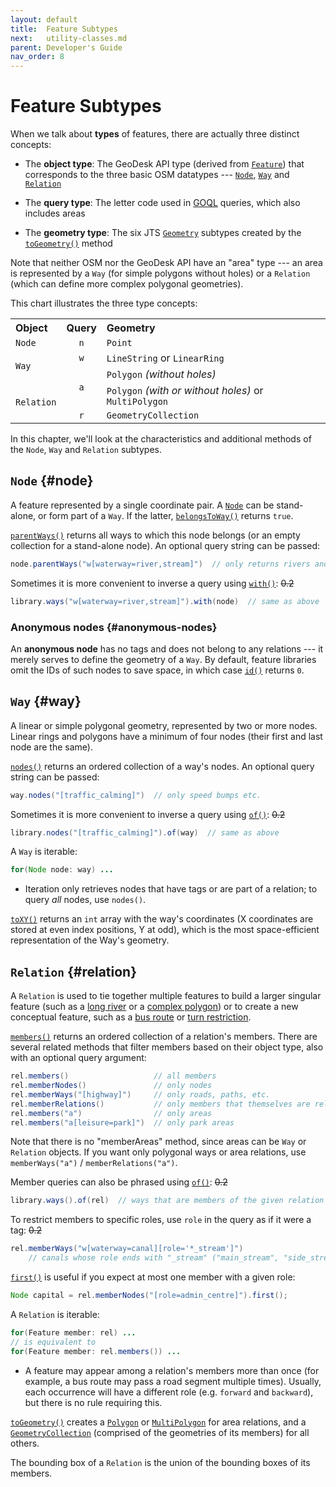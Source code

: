 ```yaml
---
layout: default
title:  Feature Subtypes
next:   utility-classes.md
parent: Developer's Guide
nav_order: 8
---
```


<style>
table.types td
{
    vertical-align: middle;
}

table.types th
{
    text-align: left;
}

.center
{
    text-align: center;
}

</style>

# Feature Subtypes

When we talk about **types** of features, there are actually three distinct concepts:

- The **object type**: The GeoDesk API type (derived from [`Feature`]({{site.javadoc}}feature/Feature.html)) that corresponds to the three basic OSM datatypes --- [`Node`]({{site.javadoc}}feature/Node.html), [`Way`]({{site.javadoc}}feature/Way.html) and [`Relation`]({{site.javadoc}}feature/Relation.html)

- The **query type**: The letter code used in [GOQL](goql) queries, which also includes areas

- The **geometry type**: The six JTS [`Geometry`]({{site.javadoc_jts}}geom/Geometry.html) subtypes created by the [`toGeometry()`]({{site.javadoc}}feature/Feature.html#toGeometry())  method


Note that neither OSM nor the GeoDesk API have an "area" type --- an area is represented by a `Way` (for simple polygons without holes) or a `Relation` (which can define more complex polygonal geometries).

This chart illustrates the three type concepts:

<table class="types">
<tr>
<th>Object</th>
<th>Query</th>
<th>Geometry</th>
</tr>
<tr>
<td><code>Node</code></td>
<td class="center"><code>n</code></td>
<td><code>Point</code></td>
</tr>
<tr>
<td rowspan="2"><code>Way</code></td>
<td class="center"><code>w</code></td>
<td><code>LineString</code> or <code>LinearRing</code></td>
</tr>
<tr>
<td class="center" rowspan="2"><code>a</code></td>
<td><code>Polygon</code> <i>(without holes)</i></td>
</tr>
<tr>
<td rowspan="2"><code>Relation</code></td>
<td><code>Polygon</code> <i>(with or without holes)</i> or <code>MultiPolygon</code></td>
</tr>
<tr>
<td class="center"><code>r</code></td>
<td><code>GeometryCollection</code></td>
</tr>
</table>

In this chapter, we'll look at the characteristics and additional methods of the `Node`, `Way` and `Relation` subtypes.

## `Node` {#node}

A feature represented by a single coordinate pair. A [`Node`]({{site.javadoc}}feature/Node.html) can be stand-alone, or form part of a `Way`. If the latter, [`belongsToWay()`]({{site.javadoc}}feature/Node.html#belongsToWay()) returns `true`.

[`parentWays()`]({{site.javadoc}}feature/Node.html#parentWays()) returns all ways to which this node belongs (or an empty collection for a stand-alone node). An optional query string can be passed:

```java
node.parentWays("w[waterway=river,stream]")  // only returns rivers and streams 
```

Sometimes it is more convenient to inverse a query using [`with()`]({{site.javadoc}}feature/Features.html#with(com.geodesk.feature.Feature)): ~~0.2~~

```java
library.ways("w[waterway=river,stream]").with(node)  // same as above  
```


### Anonymous nodes {#anonymous-nodes}

An **anonymous node** has no tags and does not belong to any relations --- it merely serves to define the geometry of a `Way`. By default, feature libraries omit the IDs of such nodes to save space, in which case [`id()`]({{site.javadoc}}feature/Feature.html#id()) returns `0`. 

## `Way` <a id=way></a> {#way}

A linear or simple polygonal geometry, represented by two or more nodes. Linear rings and polygons have a minimum of four nodes (their first and last node are the same). 

[`nodes()`]({{site.javadoc}}feature/Way.html#nodes()) returns an ordered collection of a way's nodes. An optional query string can be passed:

```java
way.nodes("[traffic_calming]")  // only speed bumps etc.
```

Sometimes it is more convenient to inverse a query using [`of()`]({{site.javadoc}}feature/Features.html#of(com.geodesk.feature.Feature)): ~~0.2~~

```java
library.nodes("[traffic_calming]").of(way)  // same as above  
```

A `Way` is iterable:

```java
for(Node node: way) ...
```

- Iteration only retrieves nodes that have tags or are part of a relation; to query *all* nodes, use `nodes()`.

[`toXY()`]({{site.javadoc}}feature/Way.html#toXY()) returns an `int` array with the way's coordinates (X coordinates are stored at even index positions, Y at odd), which is the most space-efficient representation of the Way's geometry.



## `Relation` {#relation}

A `Relation` is used to tie together multiple features to build a larger singular feature (such as a [long river](https://wiki.openstreetmap.org/wiki/Relation:waterway) or a [complex polygon](https://wiki.openstreetmap.org/wiki/Relation:multipolygon)) or to create a new conceptual feature, such as a [bus route](https://wiki.openstreetmap.org/wiki/Relation:route) or [turn restriction](https://wiki.openstreetmap.org/wiki/Relation:restriction).

[`members()`]({{site.javadoc}}feature/Relation.html#members()) returns an ordered collection of a relation's members. There are several related methods that filter members based on their object type, also with an optional query argument:

```java
rel.members()                   // all members
rel.memberNodes()               // only nodes
rel.memberWays("[highway]")     // only roads, paths, etc. 
rel.memberRelations()           // only members that themselves are relations
rel.members("a")                // only areas
rel.members("a[leisure=park]")  // only park areas
```

Note that there is no "memberAreas" method, since areas can be `Way` or `Relation` objects. If you want only polygonal ways or area relations, use `memberWays("a")` / `memberRelations("a")`.

Member queries can also be phrased using [`of()`]({{site.javadoc}}feature/Features.html#of(com.geodesk.feature.Feature)): ~~0.2~~

```java
library.ways().of(rel)  // ways that are members of the given relation   
```


To restrict members to specific roles, use `role` in the query as if it were a tag: ~~0.2~~

```java
rel.memberWays("w[waterway=canal][role='*_stream']")  
    // canals whose role ends with "_stream" ("main_stream", "side_stream") 
```

[`first()`]({{site.javadoc}}feature/Features.html#first()) is useful if you expect at most one member with a given role:

```java
Node capital = rel.memberNodes("[role=admin_centre]").first();
```

A `Relation` is iterable:

```java
for(Feature member: rel) ...
// is equivalent to
for(Feature member: rel.members()) ...
```

- A feature may appear among a relation's members more than once (for example, a bus route may pass a road segment multiple times). Usually, each occurrence will have a different role (e.g. `forward` and `backward`), but there is no rule requiring this.

[`toGeometry()`]({{site.javadoc}}feature/Feature.html#toGeometry()) creates a [`Polygon`]({{site.javadoc_jts}}geom/Polygon.html) or [`MultiPolygon`]({{site.javadoc_jts}}geom/MultiPolygon.html) for area relations, and a [`GeometryCollection`]({{site.javadoc_jts}}geom/GeometryCollection.html) (comprised of the geometries of its members) for all others.


The bounding box of a `Relation` is the union of the bounding boxes of its members.





<a name="member-queries">


